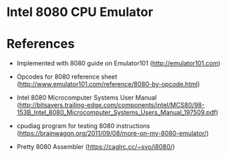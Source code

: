 # Intel 8080 CPU Emulator

# References
- Implemented with 8080 guide on Emulator101 (http://emulator101.com)

- Opcodes for 8080 reference sheet (http://www.emulator101.com/reference/8080-by-opcode.html)

- Intel 8080 Microcomputer Systems User Manual (http://bitsavers.trailing-edge.com/components/intel/MCS80/98-153B_Intel_8080_Microcomputer_Systems_Users_Manual_197509.pdf)

- cpudiag program for testing 8080 instructions (https://brainwagon.org/2011/09/08/more-on-my-8080-emulator/)

- Pretty 8080 Assembler (https://caglrc.cc/~svo/i8080/)
